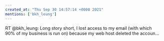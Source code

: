 ```yaml
---
created_at: "Thu Sep 30 14:57:14 +0000 2021"
mentions: ['bkh_leung']
---
```


RT @bkh_leung: Long story short, I lost access to my email (with which 90% of my business is run on) because my web host deleted the accoun…